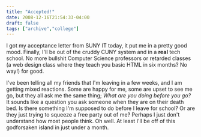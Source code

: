 ```yaml
---
title: "Accepted!"
date: 2008-12-16T21:54:33-04:00
draft: false
tags: ["archive","college"]
---
```


I got my acceptance letter from SUNY IT today, it put me in a pretty good mood. Finally, I'll be out of the cruddy CUNY system and in a **real** tech school. No more bullshit Computer Science professors or retarded classes (a web design class where they teach you basic HTML in six months? No way!) for good.

I've been telling all my friends that I'm leaving in a few weeks, and I am getting mixed reactions. Some are happy for me, some are upset to see me go, but they all ask me the same thing; *What are you doing before you go?* It sounds like a question you ask someone when they are on their death bed. Is there something I'm supposed to do before I leave for school? Or are they just trying to squeeze a free party out of me? Perhaps I just don't understand how most people think. Oh well. At least I'll be off of this godforsaken island in just under a month.
